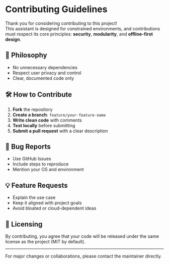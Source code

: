 # Contributing Guidelines

Thank you for considering contributing to this project!  
This assistant is designed for constrained environments, and contributions must respect its core principles: **security**, **modularity**, and **offline-first design**.

## 🧠 Philosophy
- No unnecessary dependencies
- Respect user privacy and control
- Clear, documented code only

## 🛠 How to Contribute
1. **Fork** the repository
2. **Create a branch**: `feature/your-feature-name`
3. **Write clean code** with comments
4. **Test locally** before submitting
5. **Submit a pull request** with a clear description

## 🐞 Bug Reports
- Use GitHub Issues
- Include steps to reproduce
- Mention your OS and environment

## 💡 Feature Requests
- Explain the use case
- Keep it aligned with project goals
- Avoid bloated or cloud-dependent ideas

## 📜 Licensing
By contributing, you agree that your code will be released under the same license as the project (MIT by default).

---

For major changes or collaborations, please contact the maintainer directly.
